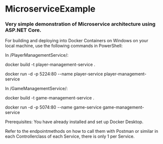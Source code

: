 # MicroserviceExample
### Very simple demonstration of Microservice architecture using ASP.NET Core.

For building and deploying into Docker Containers on Windows on your local machine, use the following commands in PowerShell:


In /PlayerManagementService/:

  docker build -t player-management-service .
	
  docker run -d -p 5224:80 --name player-service player-management-service
	
  
In /GameManagementService/:

  docker build -t game-management-service .
	
  docker run -d -p 5074:80 --name game-service game-management-service

 

Prerequisites: You have already installed and set up Docker Desktop.

Refer to the endpointmethods on how to call them with Postman or similar in each Controllerclass of each Service, there is only 1 per Service.
